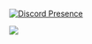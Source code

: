 [![Discord Presence](https://lanyard-profile-readme.vercel.app/api/220325900523143168?theme=light&bg=FFFFFF&animated=false&hideDiscrim=true&borderRadius=30px&idleMessage=vampires%20diaries...&hideStatus=false)](https://discord.com/users/220325900523143168)

<img src="https://i.pinimg.com/564x/a6/68/ef/a668ef41c5825f532514dd270377498f.jpg">

